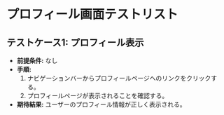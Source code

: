# プロフィール画面テストリスト

## テストケース1: プロフィール表示

- **前提条件:** なし
- **手順:**
  1. ナビゲーションバーからプロフィールページへのリンクをクリックする。
  2. プロフィールページが表示されることを確認する。
- **期待結果:** ユーザーのプロフィール情報が正しく表示される。
